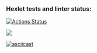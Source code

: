 ### Hexlet tests and linter status:
[![Actions Status](https://github.com/itsfera/php-project-45/workflows/hexlet-check/badge.svg)](https://github.com/itsfera/php-project-45/actions)

<a href="https://codeclimate.com/github/itsfera/php-project-45/maintainability"><img src="https://api.codeclimate.com/v1/badges/47c1da6f9d39b4b3d38f/maintainability" /></a>

[![asciicast](https://asciinema.org/a/zHOvMBEPl7u36GeTEF89TDOVD.svg)](https://asciinema.org/a/zHOvMBEPl7u36GeTEF89TDOVD)